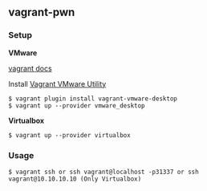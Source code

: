 ## vagrant-pwn

### Setup

**VMware**

<a href="https://developer.hashicorp.com/vagrant/docs/providers/vmware/installation">vagrant docs</a>

Install <a href="https://developer.hashicorp.com/vagrant/downloads/vmware">Vagrant VMware Utility</a>

```console
$ vagrant plugin install vagrant-vmware-desktop
$ vagrant up --provider vmware_desktop
```

**Virtualbox**

```console
$ vagrant up --provider virtualbox
```

### Usage

```console
$ vagrant ssh or ssh vagrant@localhost -p31337 or ssh vagrant@10.10.10.10 (Only Virtualbox)
```
